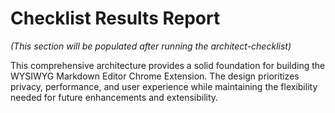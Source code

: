 # Checklist Results Report

*(This section will be populated after running the architect-checklist)*

This comprehensive architecture provides a solid foundation for building the WYSIWYG Markdown Editor Chrome Extension. The design prioritizes privacy, performance, and user experience while maintaining the flexibility needed for future enhancements and extensibility.